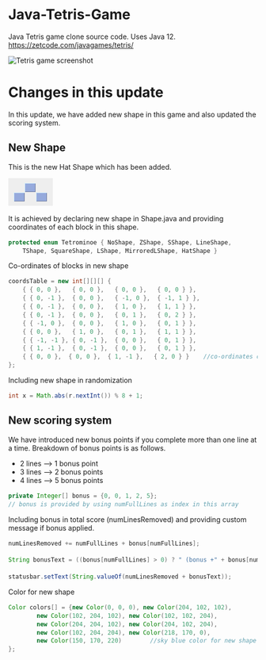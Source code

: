# Java-Tetris-Game
Java Tetris game clone source code. Uses Java 12.  
https://zetcode.com/javagames/tetris/

![Tetris game screenshot](tetris_game.png)

# Changes in this update

In this update, we have added new shape in this game and also updated the scoring system.

## New Shape

This is the new Hat Shape which has been added.

![new hat shape](new_shape.png)

It is achieved by declaring new shape in Shape.java and providing coordinates of each block in this shape.

```java
protected enum Tetrominoe { NoShape, ZShape, SShape, LineShape,
    TShape, SquareShape, LShape, MirroredLShape, HatShape }
```

Co-ordinates of blocks in new shape

```java
coordsTable = new int[][][] {
    { { 0, 0 },   { 0, 0 },   { 0, 0 },   { 0, 0 } },
    { { 0, -1 },  { 0, 0 },   { -1, 0 },  { -1, 1 } },
    { { 0, -1 },  { 0, 0 },   { 1, 0 },   { 1, 1 } },
    { { 0, -1 },  { 0, 0 },   { 0, 1 },   { 0, 2 } },
    { { -1, 0 },  { 0, 0 },   { 1, 0 },   { 0, 1 } },
    { { 0, 0 },   { 1, 0 },   { 0, 1 },   { 1, 1 } },
    { { -1, -1 }, { 0, -1 },  { 0, 0 },   { 0, 1 } },
    { { 1, -1 },  { 0, -1 },  { 0, 0 },   { 0, 1 } },
    { { 0, 0 },  { 0, 0 },  { 1, -1 },   { 2, 0 } }    //co-ordinates of blocks in new shape
};
```

Including new shape in randomization

```java
int x = Math.abs(r.nextInt()) % 8 + 1;
```

## New scoring system

We have introduced new bonus points if you complete more than one line at a time.
Breakdown of bonus points is as follows.

- 2 lines --> 1 bonus point
- 3 lines --> 2 bonus points
- 4 lines --> 5 bonus points

```java
private Integer[] bonus = {0, 0, 1, 2, 5};
// bonus is provided by using numFullLines as index in this array
```

Including bonus in total score (numLinesRemoved) and providing custom message if bonus applied.

```java
numLinesRemoved += numFullLines + bonus[numFullLines];

String bonusText = ((bonus[numFullLines] > 0) ? " (bonus +" + bonus[numFullLines] + ")" : "");

statusbar.setText(String.valueOf(numLinesRemoved + bonusText));
```

Color for new shape

```java
Color colors[] = {new Color(0, 0, 0), new Color(204, 102, 102),
        new Color(102, 204, 102), new Color(102, 102, 204),
        new Color(204, 204, 102), new Color(204, 102, 204),
        new Color(102, 204, 204), new Color(218, 170, 0),
        new Color(150, 170, 220)        //sky blue color for new shape
};
```
